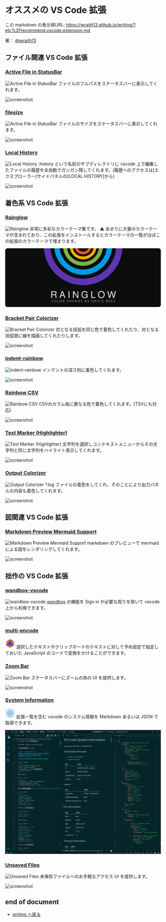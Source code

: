 # オススメの VS Code 拡張

<!--[NOWRITING]-->
<link rel="canonical" href="https://wraith13.github.io/writing/?etc%2Frecommend.vscode.extension.md" />
この markdown の表示用URL: <a rel="canonical" href="https://wraith13.github.io/writing/?etc%2Frecommend.vscode.extension.md">https://wraith13.github.io/writing/?etc%2Frecommend.vscode.extension.md</a>
<!--[/NOWRITING]-->

著： [@wraith13](../wraith13.md)

<!--[REVEAL-THEME] BLACK -->
<!--[REVEAL-TRANSITION] CONCAVE -->
<!--[REMARK-CONFIG]
{
    "ratio": "16:9"
}
-->
<!--[REMARK]-->
<!--[WRTING-CONFING]
{
    "theme":
    [
        "@theme/chocolate.css",
        "@animation/fade.css"
    ]
}
-->
<!--[/REMARK]-->

<!--[WRITING/]<span style="font-size:0.7em;width:450px;white-space:pre;">[markdown](?markdown) | [remark](?remark) | [reveal](?reveal)</span>-->

<!--[NOWRITING/]## コード関連 VS Code 拡張-->

<!--[NOWRITING/]
こちらの拡張は vscode 本体に同様の機能が組み込まれた為、公開が中止されました。
### [Code Outline](https://marketplace.visualstudio.com/items?itemName=patrys.vscode-code-outline)

<img alt="Code Outline" src="https://patrys.gallerycdn.vsassets.io/extensions/patrys/vscode-code-outline/0.2.1/1526483150893/Microsoft.VisualStudio.Services.Icons.Default" style="width:32px;height:32px;border-style:none;background:none;box-shadow:none;"> コードのアウトラインをサイドパネルに表示してくれます。

<blockquote class="twitter-tweet" data-lang="ja"><p lang="ja" dir="ltr">お！ vscode さん、拡張でこれができるようになってたんか！ <a href="https://t.co/If0wabvJHS">pic.twitter.com/If0wabvJHS</a></p>&mdash; 👻 道化師 (@wraith13) <a href="https://twitter.com/wraith13/status/1001347414572154880?ref_src=twsrc%5Etfw">2018年5月29日</a></blockquote>
-->

<!--[NOWRITING/]
こちらの拡張は vscode 本体に同様の機能が組み込まれました。
### [Scope Bar](https://marketplace.visualstudio.com/items?itemName=amos402.scope-bar)

<img alt="Scope Bar" src="https://raw.githubusercontent.com/amos402/vscode-scope-bar/master/images/icon.png" style="width:32px;height:32px;border-style:none;background:none;box-shadow:none;"> コード上のスコープをステータスバーに表示してくれます。加えて、スコープベースのジャンプ機能を提供してくれます。

![screenshot](https://raw.githubusercontent.com/amos402/vscode-scope-bar/master/images/feature-1.jpg)
-->

## ファイル関連 VS Code 拡張

### [Active File in StatusBar](https://marketplace.visualstudio.com/items?itemName=RoscoP.ActiveFileInStatusBar)

<img alt="Active File in StatusBar" src="https://raw.githubusercontent.com/RoscoP/ActiveFileInStatusBar/master/media/icon.png" style="width:32px;height:32px;border-style:none;background:none;box-shadow:none;"> ファイルのフルパスをステータスバーに表示してくれます。

![screenshot](https://raw.githubusercontent.com/RoscoP/ActiveFileInStatusBar/master/media/ActiveFileInStatusBar.gif)

### [filesize](https://marketplace.visualstudio.com/items?itemName=mkxml.vscode-filesize)

<img alt="Active File in StatusBar" src="https://raw.githubusercontent.com/mkxml/vscode-filesize/master/icon.png" style="width:32px;height:32px;border-style:none;background:none;box-shadow:none;"> ファイルのサイズをステータスバーに表示してくれます。

![screenshot](https://camo.githubusercontent.com/77266295520c09b0860e7f504d4e532253251922/68747470733a2f2f636c6475702e636f6d2f5f5935324f2d55666b4b2e6a7067)

### [Local History](https://marketplace.visualstudio.com/items?itemName=xyz.local-history)

<img alt="Local History" src="https://raw.githubusercontent.com/zabel-xyz/local-history/master/images/local-history.png" style="width:32px;height:32px;border-style:none;background:none;box-shadow:none;"> .history という名前のサブディレクトリに vscode 上で編集したファイルの履歴を全自動でガンガン残してくれます。(履歴へのアクセスは[エクスプローラー]サイドパネルの[LOCAL HISTORY]から)

![screenshot](https://raw.githubusercontent.com/zabel-xyz/local-history/master/images/Tree.png)

## 着色系 VS Code 拡張

### [Rainglow](https://marketplace.visualstudio.com/items?itemName=daylerees.rainglow)

<img alt="Rainglow" src="https://raw.githubusercontent.com/rainglow/vscode/master/icon.png" style="width:32px;height:32px;border-style:none;background:none;box-shadow:none;"> 非常に多彩なカラーテーマ集です。 ⚠ あまりに大量のカラーテーマが含まれており、この拡張をインストールするとカラーテーマの一覧がほぼこの拡張のカラーテーマで埋まります。

![logo](https://raw.githubusercontent.com/rainglow/examples/master/artwork/header.png)

### [Bracket Pair Colorizer](https://marketplace.visualstudio.com/items?itemName=CoenraadS.bracket-pair-colorizer)

<img alt="Bracket Pair Colorizer" src="https://raw.githubusercontent.com/CoenraadS/BracketPair/master/images/icon.png" style="width:32px;height:32px;border-style:none;background:none;box-shadow:none;"> 対となる括弧を同じ色で着色してくれたり、対となる括弧間に線を描画してくれたりします。

![screenshot](https://raw.githubusercontent.com/CoenraadS/BracketPair/master/images/example.png)

### [indent-rainbow](https://marketplace.visualstudio.com/items?itemName=oderwat.indent-rainbow)

<img alt="indent-rainbow" src="https://raw.githubusercontent.com/oderwat/vscode-indent-rainbow/master/assets/icon.png" style="width:32px;height:32px;border-style:none;background:none;box-shadow:none;"> インデントの深さ別に着色してくれます。

![screenshot](https://raw.githubusercontent.com/oderwat/vscode-indent-rainbow/master/assets/example.png)

### [Rainbow CSV](https://marketplace.visualstudio.com/items?itemName=mechatroner.rainbow-csv)

<img alt="Rainbow CSV" src="https://raw.githubusercontent.com/mechatroner/vscode_rainbow_csv/master/rainbow_csv_logo.png" style="width:32px;height:32px;border-style:none;background:none;box-shadow:none;"> CSVのカラム毎に異なる色で着色してくれます。(TSVにも対応)

![screenshot](https://camo.githubusercontent.com/8bb57314d174a3471dcadbedb9c16dd4a30b0f1a/68747470733a2f2f692e696d6775722e636f6d2f5052464b56494e2e706e67)

### [Text Marker (Highlighter)](https://marketplace.visualstudio.com/items?itemName=ryu1kn.text-marker)

<img alt="Text Marker (Highlighter)" src="https://raw.githubusercontent.com/ryu1kn/vscode-text-marker/master/images/text-marker.png" style="width:32px;height:32px;border-style:none;background:none;box-shadow:none;"> 文字列を選択しコンテキストメニューからその文字列と同じ文字列をハイライト表示してくれます。

![screenshot](https://raw.githubusercontent.com/ryu1kn/vscode-text-marker/master/images/animations/public.gif)

### [Output Colorizer](https://marketplace.visualstudio.com/items?itemName=IBM.output-colorizer)

<img alt="Output Colorizer" src="https://raw.githubusercontent.com/IBM-Cloud/vscode-log-output-colorizer/master/github-assets/icon.png" style="width:32px;height:32px;border-style:none;background:none;box-shadow:none;"> *.log ファイルの着色をしてくれ、そのことにより出力パネルの内容も着色してくれます。

![screenshot](https://raw.githubusercontent.com/IBM-Bluemix/vscode-log-output-colorizer/master/github-assets/screenshot-1.jpg)

## 図関連 VS Code 拡張

### [Markdown Preview Mermaid Support](https://marketplace.visualstudio.com/items?itemName=bierner.markdown-mermaid)

<img alt="Markdown Preview Mermaid Support" src="https://raw.githubusercontent.com/mjbvz/vscode-markdown-mermaid/master/resources/logo.png" style="width:32px;height:32px;border-style:none;background:none;box-shadow:none;"> markdown のプレビューで mermaid による図をレンダリングしてくれます。

![screenshot](https://github.com/mjbvz/vscode-markdown-mermaid/raw/master/docs/example.png)

## 拙作の VS Code 拡張

### [wandbox-vscode](https://marketplace.visualstudio.com/items?itemName=wraith13.wandbox-vscode)

<img alt="wandbox-vscode" src="https://raw.githubusercontent.com/wraith13/wandbox-vscode/master/images/wandhex.128.png" style="width:32px;height:32px;border-style:none;background:none;box-shadow:none;"> [wandbox](https://wandbox.org/) の機能を Sign in が必要な周りを除いて vscode 上から利用できます。

![screenshot](https://wraith13.github.io/wandbox-vscode/screenshots/languages.png)

### [multi-encode](https://marketplace.visualstudio.com/items?itemName=wraith13.multi-encode)

<img alt="multi-encode" src="https://raw.githubusercontent.com/wraith13/multi-encode/master/images/multi-encode.128.png" style="width:32px;height:32px;border-style:none;background:none;box-shadow:none;"> 選択したテキストやクリップボードのテキストに対して予め設定で指定しておいた JavaScript のコードで変換をかけることができます。

### [Zoom Bar](https://marketplace.visualstudio.com/items?itemName=wraith13.zoombar-vscode)

<img alt="Zoom Bar" src="https://raw.githubusercontent.com/wraith13/zoombar-vscode/master/images/zoomhex.128.png" style="width:32px;height:32px;border-style:none;background:none;box-shadow:none;"> ステータスバーにズームの為の UI を提供します。

![screenshot](https://raw.githubusercontent.com/wraith13/zoombar-vscode/master/images/how-to-use.png)

### [System Information](https://marketplace.visualstudio.com/items?itemName=wraith13.sysinfo-vscode)

<img alt="System Information" src="https://raw.githubusercontent.com/wraith13/sysinfo-vscode/master/images/infohex.128.png" style="width:32px;height:32px;border-style:none;background:none;box-shadow:none;"> 拡張一覧を含む vscode のシステム情報を Markdown あるいは JSON で取得できます。

![screenshot](https://raw.githubusercontent.com/wraith13/sysinfo-vscode/master/images/screenshot.png)

### [Unsaved Files](https://marketplace.visualstudio.com/items?itemName=wraith13.unsaved-files-vscode)

<img alt="Unsaved Files" src="https://raw.githubusercontent.com/wraith13/unsaved-files-vscode/master/images/unsavedhex.128.png" style="width:32px;height:32px;border-style:none;background:none;box-shadow:none;"> 未保存ファイルへのお手軽なアクセス UI を提供します。

![screenshot](https://raw.githubusercontent.com/wraith13/unsaved-files-vscode/master/images/screenshot.png)

## end of document

- [writing へ戻る](../index.md)
